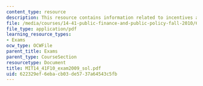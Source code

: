 ```yaml
---
content_type: resource
description: This resource contains information related to incentives and public solutions.
file: /media/courses/14-41-public-finance-and-public-policy-fall-2010/622329ef6ebacb03de5737a64543c5fb_MIT14_41F10_exam2009_sol.pdf
file_type: application/pdf
learning_resource_types:
- Exams
ocw_type: OCWFile
parent_title: Exams
parent_type: CourseSection
resourcetype: Document
title: MIT14_41F10_exam2009_sol.pdf
uid: 622329ef-6eba-cb03-de57-37a64543c5fb
---
```

